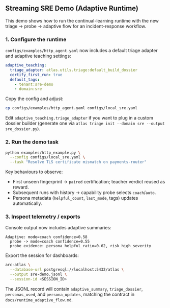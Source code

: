 ## Streaming SRE Demo (Adaptive Runtime)

This demo shows how to run the continual-learning runtime with the new triage → probe →
adaptive flow for an incident-response workflow.

### 1. Configure the runtime

`configs/examples/http_agent.yaml` now includes a default triage adapter and adaptive teaching settings:

```yaml
adaptive_teaching:
  triage_adapter: atlas.utils.triage:default_build_dossier
  certify_first_run: true
  default_tags:
    - tenant:sre-demo
    - domain:sre
```

Copy the config and adjust:

```bash
cp configs/examples/http_agent.yaml configs/local_sre.yaml
```

Edit `adaptive_teaching.triage_adapter` if you want to plug in a custom dossier builder
(generate one via `atlas triage init --domain sre --output sre_dossier.py`).

### 2. Run the demo task

```bash
python examples/http_example.py \
  --config configs/local_sre.yaml \
  --task "Resolve TLS certificate mismatch on payments-router"
```

Key behaviours to observe:

- First unseen fingerprint → `paired` certification; teacher verdict reused as reward.
- Subsequent runs with history → capability probe selects `coach`/`auto`.
- Persona metadata (`helpful_count`, `last_mode`, tags) updates automatically.

### 3. Inspect telemetry / exports

Console output now includes adaptive summaries:

```
Adaptive: mode=coach confidence=0.58
  probe -> mode=coach confidence=0.55
  probe evidence: persona_helpful_ratio=0.62, risk_high_severity
```

Export the session for dashboards:

```bash
arc-atlas \
  --database-url postgresql://localhost:5432/atlas \
  --output sre-demo.jsonl \
  --session-id <SESSION_ID>
```

The JSONL record will contain `adaptive_summary`, `triage_dossier`, `personas_used`, and
`persona_updates`, matching the contract in `docs/runtime_adaptive_flow.md`.
